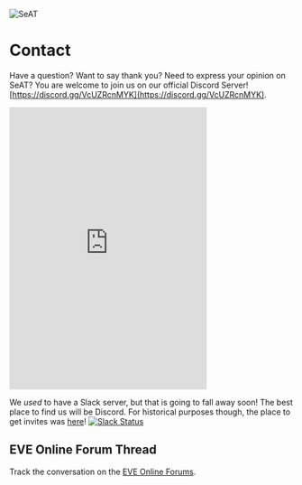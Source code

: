 ![SeAT](https://i.imgur.com/aPPOxSK.png)

# Contact

Have a question? Want to say thank you? Need to express your opinion on SeAT? You are welcome to join us on our official Discord Server! [https://discord.gg/VcUZRcnMYK](https://discord.gg/VcUZRcnMYK).

<iframe src="https://discord.com/widget?id=821361165791133716&theme=dark" width="350" height="500" allowtransparency="true" frameborder="0" sandbox="allow-popups allow-popups-to-escape-sandbox allow-same-origin allow-scripts"></iframe>

We _used_ to have a Slack server, but that is going to fall away soon! The best place to find us will be Discord. For historical purposes though, the place to get invites was [here]! [![Slack Status](https://eveseat-slack.herokuapp.com/badge.svg)](https://eveseat-slack.herokuapp.com/)

## EVE Online Forum Thread

Track the conversation on the [EVE Online Forums].

[here]: https://eveseat-slack.herokuapp.com
[eve-seat]: https://eve-seat.slack.com
[EVE Online forums]: https://forums.eveonline.com/t/seat-3-0-is-here/83453